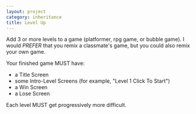 ```yaml
---
layout: project
category: inheritance
title: Level Up
---
```


Add 3 or more levels to a game (platformer, rpg game, or bubble game). I would *PREFER* that you remix a classmate's game, but you could also remix your own game.

Your finished game MUST have:
  - a Title Screen
  - some Intro-Level Screens (for example, "Level 1 Click To Start")
  - a Win Screen
  - a Lose Screen

Each level MUST get progressively more difficult.
